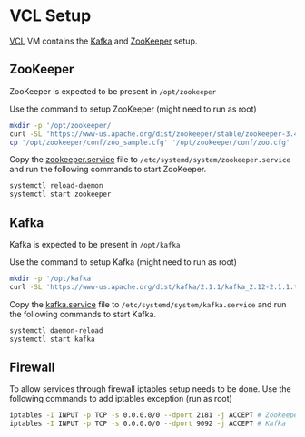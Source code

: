 # VCL Setup

[VCL](https://vcl.ncsu.edu/) VM contains the [Kafka](https://kafka.apache.org/) and [ZooKeeper](https://zookeeper.apache.org/) setup.

## ZooKeeper

ZooKeeper is expected to be present in `/opt/zookeeper`

Use the command to setup ZooKeeper (might need to run as root)

```sh
mkdir -p '/opt/zookeeper/'
curl -SL 'https://www-us.apache.org/dist/zookeeper/stable/zookeeper-3.4.14.tar.gz' | tar xz -C '/opt/zookeeper/' --strip-components=1
cp '/opt/zookeeper/conf/zoo_sample.cfg' '/opt/zookeeper/conf/zoo.cfg'
```

Copy the [zookeeper.service](./zookeeper.service) file to `/etc/systemd/system/zookeeper.service` and run the following commands to start ZooKeeper.
```sh
systemctl reload-daemon
systemctl start zookeeper
```

## Kafka

Kafka is expected to be present in `/opt/kafka`

Use the command to setup Kafka (might need to run as root)

```sh
mkdir -p '/opt/kafka'
curl -SL 'https://www-us.apache.org/dist/kafka/2.1.1/kafka_2.12-2.1.1.tgz' | tar xz -C '/opt/kafka/' --strip-components=1
```

Copy the [kafka.service](./kafka.service) file to `/etc/systemd/system/kafka.service` and run the following commands to start Kafka.
```sh
systemctl daemon-reload
systemctl start kafka
```

## Firewall

To allow services through firewall iptables setup needs to be done. Use the following commands to add iptables exception (run as root)

```sh
iptables -I INPUT -p TCP -s 0.0.0.0/0 --dport 2181 -j ACCEPT # Zookeeper
iptables -I INPUT -p TCP -s 0.0.0.0/0 --dport 9092 -j ACCEPT # Kafka
```

